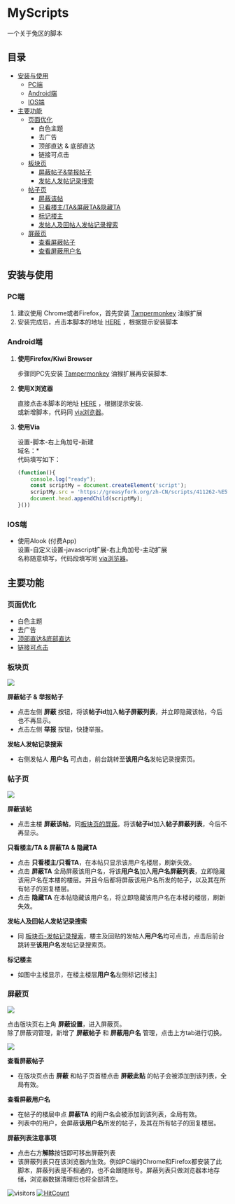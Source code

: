# MyScripts

一个关于兔区的脚本  

## 目录

* [安装与使用](#安装与使用)
  * [PC端](#PC端)
  * [Android端](#Android端)
  * [IOS端](#IOS端)
* [主要功能](#主要功能)
  * [页面优化](#页面优化)
    * 白色主题
    * 去广告
    * 顶部直达 & 底部直达
    * 链接可点击
  * [板块页](#板块页)
    * [屏蔽帖子&举报帖子](#blockAndReport)
    * [发帖人发帖记录搜索](#发帖人发帖记录搜索)
  * [帖子页](#帖子页)
    * [屏蔽该帖](#屏蔽该帖)
    * [只看楼主/TA&屏蔽TA&隐藏TA](#onlyShow)
    * [标记楼主](#帖子页)
    * [发帖人及回帖人发帖记录搜索](#发帖人及回帖人发帖记录搜索)
  * [屏蔽页](#屏蔽页)
    * [查看屏蔽帖子](#查看屏蔽帖子)
    * [查看屏蔽用户名](#查看屏蔽用户名)

## 安装与使用

### PC端

1. 建议使用 Chrome或者Firefox，首先安装 [Tampermonkey](https://tampermonkey.net/) 油猴扩展
2. 安装完成后，点击本脚本的地址 [HERE](https://greasyfork.org/zh-CN/scripts/411262-%E5%85%94%E5%85%94%E5%85%94%E5%8C%BA) ，根据提示安装脚本

### Android端

1. **使用Firefox/Kiwi Browser**

    步骤同PC先安装 [Tampermonkey](https://tampermonkey.net/) 油猴扩展再安装脚本.

2. **使用X浏览器**

    直接点击本脚本的地址 [HERE](https://greasyfork.org/zh-CN/scripts/411262-%E5%85%94%E5%85%94%E5%85%94%E5%8C%BA) ，根据提示安装.  
    或新增脚本，代码同 [via浏览器](#via)。

<span id="via"></span>

3. **使用Via**

   设置-脚本-右上角加号-新建  
   域名：*  
   代码填写如下：

    ```javascript
    (function(){
        console.log("ready");
        const scriptMy = document.createElement('script');
        scriptMy.src = 'https://greasyfork.org/zh-CN/scripts/411262-%E5%85%94%E5%85%94%E5%85%94%E5%8C%BA/code/%25E5%2585%2594%25E5%2585%2594%25E5%2585%2594%25E5%258C%25BA%252B.user.js';
        document.head.appendChild(scriptMy);
    }())
    ```

### IOS端

* 使用Alook (付费App)  
设置-自定义设置-javascript扩展-右上角加号-主动扩展  
名称随意填写，代码段填写同 [via浏览器](#via)。

## 主要功能

### 页面优化

* 白色主题
* 去广告
* [顶部直达&底部直达](https://greasyfork.org/zh-CN/scripts/370556-%E4%B8%80%E4%B8%AA%E8%BF%94%E5%9B%9E%E9%A1%B6%E9%83%A8%E5%92%8C%E5%88%B0%E8%BE%BE%E5%BA%95%E9%83%A8%E7%9A%84%E6%8C%89%E9%92%AE
)
* [链接可点击](https://github.com/lkytal/GM/blob/master/linkMix.user.js)

### 板块页

![](https://raw.githubusercontent.com/cccccchin/MyScripts/master/jjwxc/版块页.png)

<span id="blockAndReport"></span>

**屏蔽帖子 & 举报帖子**

* 点击左侧 **屏蔽** 按钮，将该**帖子id**加入**帖子屏蔽列表**，并立即隐藏该帖，今后也不再显示。  
* 点击左侧 **举报** 按钮，快捷举报。  

<span id="发帖人发帖记录搜索"></span>

**发帖人发帖记录搜索**

* 右侧发帖人 **用户名** 可点击，前台跳转至**该用户名**发帖记录搜索页。

### 帖子页
![](https://raw.githubusercontent.com/cccccchin/MyScripts/master/jjwxc/帖子页.png)

<span id="屏蔽该帖"></span>  

**屏蔽该帖**  

* 点击主楼 **屏蔽该帖**，同[板块页的屏蔽](#blockAndReport)。将该**帖子id**加入**帖子屏蔽列表**，今后不再显示。

<span id="onlyShow"></span>  

**只看楼主/TA & 屏蔽TA & 隐藏TA**  

* 点击 **只看楼主/只看TA**，在本帖只显示该用户名楼层，刷新失效。  
* 点击 **屏蔽TA** 全局屏蔽该用户名，将该**用户名**加入**用户名屏蔽列表**，立即隐藏该用户名在本楼的楼层。并且今后都将屏蔽该用户名所发的帖子，以及其在所有帖子的回复楼层。  
* 点击 **隐藏TA** 在本帖隐藏该用户名，将立即隐藏该用户名在本楼的楼层，刷新失效。  

<span id="发帖人及回帖人发帖记录搜索"></span>  

**发帖人及回帖人发帖记录搜索**  

* 同 [板块页-发帖记录搜索](#发帖人发帖记录搜索)，楼主及回贴的发帖人**用户名**均可点击，点击后前台跳转至**该用户名**发帖记录搜索页。

<span id="标记楼主"></span>  

**标记楼主**  

* 如图中主楼显示，在楼主楼层**用户名**左侧标记[楼主]

### 屏蔽页

![](https://raw.githubusercontent.com/cccccchin/MyScripts/master/jjwxc/屏蔽设置按钮.png)

点击版块页右上角 **屏蔽设置**，进入屏蔽页。  
除了屏蔽词管理，新增了 **屏蔽帖子** 和 **屏蔽用户名** 管理，点击上方tab进行切换。

![](https://raw.githubusercontent.com/cccccchin/MyScripts/master/jjwxc/屏蔽页.png)

<span id="查看屏蔽帖子"></span>

**查看屏蔽帖子**

* 在版块页点击 **屏蔽** 和帖子页首楼点击 **屏蔽此贴** 的帖子会被添加到该列表，全局有效。

<span id="查看屏蔽用户名"></span>

**查看屏蔽用户名**

* 在帖子的楼层中点 **屏蔽TA** 的用户名会被添加到该列表，全局有效。
* 列表中的用户，会屏蔽**该用户名**所发的帖子，及其在所有帖子的回复楼层。  

**屏蔽列表注意事项**

* 点击右方**解除**按钮即可移出屏蔽列表
* 该屏蔽列表只在该浏览器内生效。例如PC端的Chrome和Firefox都安装了此脚本，屏蔽列表是不相通的，也不会跟随账号。屏蔽列表只做浏览器本地存储，浏览器数据清理后也将全部清空。

![visitors](https://visitor-badge.glitch.me/badge?page_id=cccccc.222qu)
[![HitCount](http://hits.dwyl.com/{username}/https://githubcom/cccccchin/MyScripts.svg)](http://hits.dwyl.com/{username}/https://githubcom/cccccchin/MyScripts)
